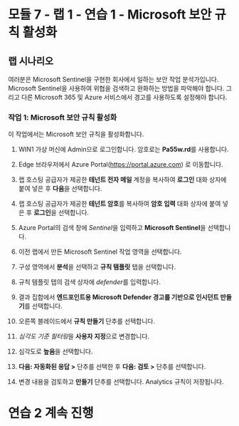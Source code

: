 ﻿---
lab:
    title: '연습 1 - Microsoft 보안 규칙 활성화'
    module: '모듈 7 - Microsoft Sentinel을 사용하여 검색 만들기 및 조사 수행'
---

# 모듈 7 - 랩 1 - 연습 1 - Microsoft 보안 규칙 활성화

## 랩 시나리오

여러분은 Microsoft Sentinel을 구현한 회사에서 일하는 보안 작업 분석가입니다. Microsoft Sentinel을 사용하여 위협을 검색하고 완화하는 방법을 파악해야 합니다.  그리고 다른 Microsoft 365 및 Azure 서비스에서 경고를 사용하도록 설정해야 합니다.  


### 작업 1: Microsoft 보안 규칙 활성화

이 작업에서는 Microsoft 보안 규칙을 활성화합니다.

1. WIN1 가상 머신에 Admin으로 로그인합니다. 암호로는 **Pa55w.rd**를 사용합니다.  

2. Edge 브라우저에서 Azure Portal(https://portal.azure.com) 로 이동합니다.

3. 랩 호스팅 공급자가 제공한 **테넌트 전자 메일** 계정을 복사하여 **로그인** 대화 상자에 붙여 넣은 후 **다음**을 선택합니다.

4. 랩 호스팅 공급자가 제공한 **테넌트 암호**를 복사하여 **암호 입력** 대화 상자에 붙여 넣은 후 **로그인**을 선택합니다.

5. Azure Portal의 검색 창에 *Sentinel*을 입력하고 **Microsoft Sentinel**을 선택합니다.

6. 이전 랩에서 만든 Microsoft Sentinel 작업 영역을 선택합니다.

7. 구성 영역에서 **분석**을 선택하고 **규칙 탬플릿** 탭을 선택합니다.

8. 규칙 템플릿 탭의 검색 상자에 *defender*를 입력합니다.

9. 결과 집합에서 **엔드포인트용 Microsoft Defender 경고를 기반으로 인시던트 만들기**를 선택합니다. 

10. 오른쪽 블레이드에서 **규칙 만들기** 단추를 선택합니다.

11. *심각도 기준 필터링*을 **사용자 지정**으로 변경합니다.

12. 심각도로 **높음**을 선택합니다.

13. **다음: 자동화된 응답 >** 단추를 선택한 후 **다음: 검토 >** 단추를 선택합니다.

14. 변경 내용을 검토하고 **만들기** 단추를 선택합니다.  Analytics 규칙이 저장됩니다.

# 연습 2 계속 진행
